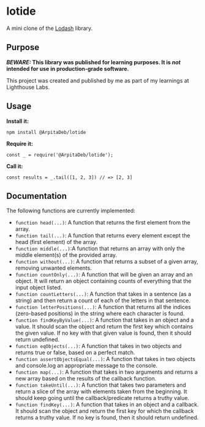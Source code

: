 # lotide
A mini clone of the [Lodash](https://lodash.com) library.

## Purpose

**_BEWARE:_ This library was published for learning purposes. It is _not_ intended for use in production-grade software.**

This project was created and published by me as part of my learnings at Lighthouse Labs. 

## Usage

**Install it:**

`npm install @ArpitaDeb/lotide`

**Require it:**

`const _ = require('@ArpitaDeb/lotide');`

**Call it:**

`const results = _.tail([1, 2, 3]) // => [2, 3]`

## Documentation

The following functions are currently implemented:

* `function head(...)`: A function that returns the first element from the array.
* `function tail(...)`: A function that returns every element except the head (first element) of the array.
* `function middle(...)`:A function that returns an array with only the middle element(s) of the provided array.
* `function without(...)`: A function that returns a subset of a given array, removing unwanted elements.
* `function countOnly(...)`: A function that will be given an array and an object. It will return an object containing counts of everything that the input object listed.
* `function countLetters(...)`: A function that takes in a sentence (as a string) and then return a count of each of the letters in that sentence.
* `function letterPositions(...)`: A function that returns all the indices (zero-based positions) in the string where each character is found.
* `function findKeyByValue(...)`: A function that takes in an object and a value. It should scan the object and return the first key which contains the given value. If no key with that given value is found, then it should return undefined.
* `function eqObjects(...)`: A function that takes in two objects and returns true or false, based on a perfect match.
* `function assertObjectsEqual(...)`: A function that takes in two objects and console.log an appropriate message to the console.
* `function map(...)`: A function that takes in two arguments and returns a new array based on the results of the callback function.
* `function takeUntil(...)`: A function that takes two parameters and return a slice of the array with elements taken from the beginning. It should keep going until the callback/predicate returns a truthy value.
* `function findKey(...)`: A function that takes in an object and a callback. It should scan the object and return the first key for which the callback returns a truthy value. If no key is found, then it should return undefined.